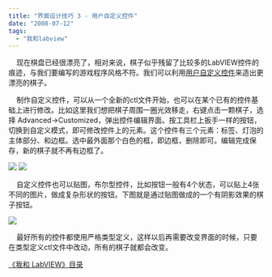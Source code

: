 ```yaml
---
title: "界面设计技巧 3 - 用户自定义控件"
date: "2008-07-12"
tags: 
  - "我和labview"
---
```


    现在棋盘已经很漂亮了，相对来说，棋子似乎残留了比较多的LabVIEW控件的痕迹，与我们要编写的游戏程序风格不符。我们可以利用[用户自定义控件](http://ruanqizhen.spaces.live.com/blog/cns!5852D4F797C53FB6!1825.entry)来造出更漂亮的棋子。

    制作自定义控件，可以从一个全新的ctl文件开始，也可以在某个已有的控件基础上进行修改。比如这里我们想把棋子周围一圈光效移走，右键点击一颗棋子，选择 Advanced->Customized，弹出控件编辑界面。按工具栏上扳手一样的按钮，切换到自定义模式，即可修改控件上的元素。这个控件有三个元素：标签、灯泡的主体部分、和边框。选中最外面那个白色的框，即边框，删除即可。编辑完成保存，新的棋子就不再有边框了。

![](http://byfiles.storage.msn.com/y1proan66XzAtM_OrPt3FcSxWl7Ii81nf6kp9OxJLozOGW09S_A1Vl8nSdY0QxxpECL?PARTNER=WRITER) ![](http://byfiles.storage.msn.com/y1pnDk2oL4kbyNcSDJkugnPU0a3Mdza74cNBoNWQSfSfQC_qsycw1uhw5LnOZMo7y7T?PARTNER=WRITER)

    自定义控件也可以贴图，布尔型控件，比如按钮一般有4个状态，可以贴上4张不同的图片，做成复杂形状的按钮。下图就是通过贴图做成的一个有阴影效果的棋子按钮。

![](http://byfiles.storage.msn.com/y1pGMLkCn6UP7x0FDmeqZ-rKkQEU_HLWqHeSja4hRb7rscuHbypkBP2s7z_gX4kGVzO?PARTNER=WRITER)

    最好所有的控件都使用严格类型定义，这样以后再需要改变界面的时候，只要在类型定义ctl文件中改动，所有的棋子就都会改变。

[《我和 LabVIEW》目录](http://ruanqizhen.spaces.live.com/mmm2008-05-17_13.22/mmm2007-10-25_18.59/mmm2007-07-26_17.23/mmm2007-07-26_17.23/mmm2007-07-26_17.23/Blog/cns!1pU-rgQVTuuWM1TX8W8PfmDA!1073.entry)
